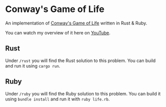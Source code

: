 # Conway's Game of Life

An implementation of [Conway's Game of Life](https://en.wikipedia.org/wiki/Conway%27s_Game_of_Life) written in Rust & Ruby.

You can watch my overview of it here on [YouTube](https://youtu.be/kfcjJeNo_EA).

## Rust

Under `/rust` you will find the Rust solution to this problem. You can build and run it using `cargo run`.

## Ruby

Under `/ruby` you will find the Ruby solution to this problem. You can build it using `bundle install` and run it with `ruby life.rb`.
